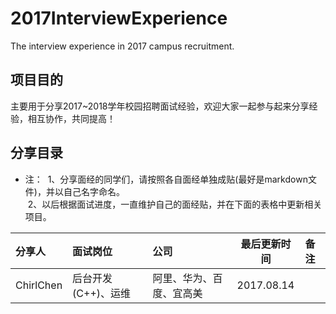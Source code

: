# 2017InterviewExperience
The interview experience in 2017 campus recruitment.
## 项目目的
主要用于分享2017~2018学年校园招聘面试经验，欢迎大家一起参与起来分享经验，相互协作，共同提高！

## 分享目录
- 注：
  1、分享面经的同学们，请按照各自面经单独成贴(最好是markdown文件)，并以自己名字命名。 <br>
  2、以后根据面试进度，一直维护自己的面经贴，并在下面的表格中更新相关项目。<br>
  
| 分享人 | 面试岗位 | 公司 | 最后更新时间 | 备注 |
| :---| :----| :----| :---:|:-----|
|ChirlChen| 后台开发(C++)、运维| 阿里、华为、百度、宜高美 | 2017.08.14| |

